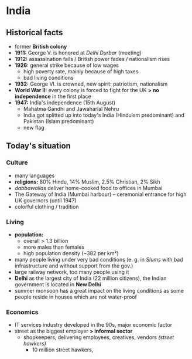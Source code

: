 # India

## Historical facts

- former **British colony**
- **1911:** George V. is honored at *Delhi Durbar* (meeting)
- **1912:** assassination fails / British power fades / nationalism rises
- **1926:** general strike because of low wages
	- high poverty rate, mainly because of high taxes
	- bad living conditions
- **1932:** George VI. is crowned, new spirit: patriotism, nationalism
- **World War II:** every colony is forced to fight for the UK **> no independence** in the first place
- **1947:** India's independence (15th August)
	- Mahatma Gandhi and Jawaharlal Nehru
	- India got splitted up into today's India (Hinduism predominant) and Pakistan (Islam predominant)
	- new flag

## Today's situation

### Culture
- many languages
- **religions:** 80% Hindu, 14% Muslim, 2.5% Christian, 2% Sikh
- *dabbawallas* deliver home-cooked food to offices in Mumbai
- The Gateway of India (Mumbai harbour) – ceremonial entrance for high UK governors (until 1947)
- colorful clothing / tradition

### Living
- **population:**
	- overall > 1.3 billion
	- more males than females
	- high population density (~382 per km²)
- many people living under very bad conditions (e. g. in *Slums* with bad infrastructure and without support from the gov.) 
- large railway network, too many people using it
- **Delhi** as the largest city of India (22 million citizens), the Indian government is located in **New Delhi**
- summer monsoon has a great impact on the living conditions as some people reside in houses which are not water-proof

### Economics
- IT services industry developed in the 90s, major economic factor
- street as the biggest employer **> informal sector**
	- shopkeepers, delivering employees, creatives, vendors *(street hawkers)*
		- 10 million street hawkers, 

<!--stackedit_data:
eyJoaXN0b3J5IjpbLTExODQwNTg3MDMsNTY4NzcxOTg0LDE3OD
A1NzM1MTMsLTI1Mzc4MzQzNywtOTY2NzI3Mjc3LC0zNzgzMjQ3
OTIsMTMzMjY0MTI1OCwxMjY2MjA3ODU3XX0=
-->